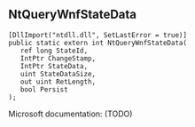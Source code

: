 ## NtQueryWnfStateData

```
[DllImport("ntdll.dll", SetLastError = true)]
public static extern int NtQueryWnfStateData(
   ref long StateId,
   IntPtr ChangeStamp,
   IntPtr StateData,
   uint StateDataSize,
   out uint RetLength,
   bool Persist
);
```

Microsoft documentation: (TODO)
